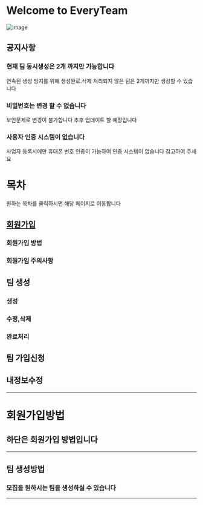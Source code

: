 # Welcome to EveryTeam 
![image](https://user-images.githubusercontent.com/75231868/128675948-a0ed42e1-b44a-420e-a413-deb7bd0a7e65.png)
## 공지사항
### 현재 팀 동시생성은 2개 까지만 가능합니다
연속된 생성 방지를 위해 생성완료.삭제 처리되지 않은 팀은 2개까지만 생성할 수 있습니다  
### 비밀번호는 변경 할 수 없습니다 
보안문제로 변경이 불가합니다 추후 업데이트 할 예정입니다  
### 사용자 인증 시스템이 없습니다  
사업자 등록시에만 휴대폰 번호 인증이 가능하여 인증 시스템이 없습니다 참고하여 주세요  

# 목차
원하는 목차를 클릭하시면 해당 페이지로 이동합니다  
## [회원가입](#회원가입방법)
### 회원가입 방법
### 회원가입 주의사항  
## 팀 생성
### 생성
### 수정,삭제
### 완료처리
## 팀 가입신청
## 내정보수정 
<hr>

# 회원가입방법
## 하단은 회원가입 방볍입니다 


<hr>


## 팀 생성방법  
### 모집을 원하시는 팀을 생성하실 수 있습니다  
 

<hr>




